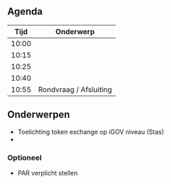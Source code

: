## Agenda

| Tijd | Onderwerp |
| ----- | -------- |
| 10:00 |          | 
| 10:15 |          |
| 10:25 |          |
| 10:40 |          |
| 10:55 | Rondvraag / Afsluiting |


## Onderwerpen
- Toelichting token exchange op iGOV niveau (Stas)
- 

### Optioneel
- PAR verplicht stellen
